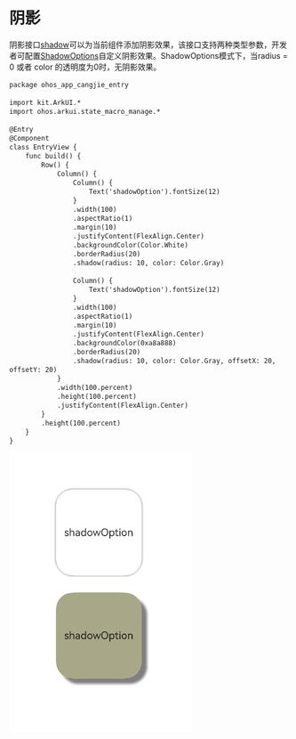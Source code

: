 # 阴影

阴影接口[shadow](../../../API_Reference/source_zh_cn/arkui-cj/cj-universal-attribute-imageeffect.md#func-shadowfloat64-resourcecolor-float64-float64)可以为当前组件添加阴影效果，该接口支持两种类型参数，开发者可配置[ShadowOptions](../../../API_Reference/source_zh_cn/arkui-cj/cj-text-input-text.md#class-shadowoptions)自定义阴影效果。ShadowOptions模式下，当radius = 0 或者 color 的透明度为0时，无阴影效果。

 <!-- run -->

```cangjie
package ohos_app_cangjie_entry

import kit.ArkUI.*
import ohos.arkui.state_macro_manage.*

@Entry
@Component
class EntryView {
    func build() {
        Row() {
            Column() {
                Column() {
                    Text('shadowOption').fontSize(12)
                }
                .width(100)
                .aspectRatio(1)
                .margin(10)
                .justifyContent(FlexAlign.Center)
                .backgroundColor(Color.White)
                .borderRadius(20)
                .shadow(radius: 10, color: Color.Gray)

                Column() {
                    Text('shadowOption').fontSize(12)
                }
                .width(100)
                .aspectRatio(1)
                .margin(10)
                .justifyContent(FlexAlign.Center)
                .backgroundColor(0xa8a888)
                .borderRadius(20)
                .shadow(radius: 10, color: Color.Gray, offsetX: 20, offsetY: 20)
            }
            .width(100.percent)
            .height(100.percent)
            .justifyContent(FlexAlign.Center)
        }
        .height(100.percent)
    }
}
```

![shadow](./figures/shadow.png)

